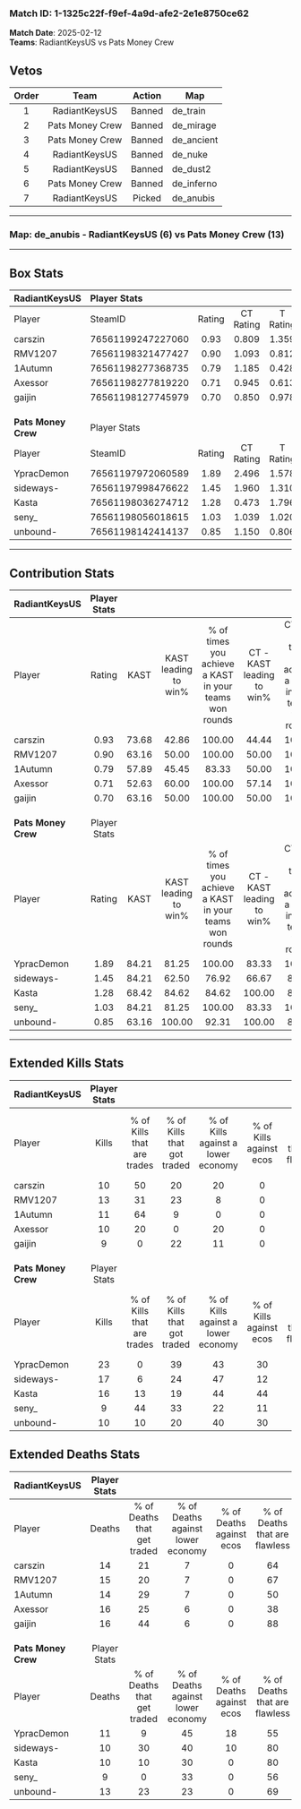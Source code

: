 ### Match ID: 1-1325c22f-f9ef-4a9d-afe2-2e1e8750ce62  
**Match Date**: 2025-02-12  
**Teams**: RadiantKeysUS vs Pats Money Crew  

## Vetos  

| Order | Team | Action | Map |
| :---: | :--: | :----: | --- |
| 1 | RadiantKeysUS | Banned | de_train |
| 2 | Pats Money Crew | Banned | de_mirage |
| 3 | Pats Money Crew | Banned | de_ancient |
| 4 | RadiantKeysUS | Banned | de_nuke |
| 5 | RadiantKeysUS | Banned | de_dust2 |
| 6 | Pats Money Crew | Banned | de_inferno |
| 7 | RadiantKeysUS | Picked | de_anubis |

---  

### **Map**: de_anubis - RadiantKeysUS (6) vs Pats Money Crew (13)  
---  

## Box Stats  

| **RadiantKeysUS**   | Player Stats      |        |           |          |       |       |       |         |        |      |     |
| :- | :- | :-: | :-: | :-: | :-: | :-: | :-: | :-: | :-: | :-: | :-: |
| Player              | SteamID           | Rating | CT Rating | T Rating | KAST  |  ADR  | Kills | Assists | Deaths | K/D  | HS% |
| carszin             | 76561199247227060 |  0.93  |   0.809   |  1.359   | 73.68 | 73.3  |  10   |    6    |   14   | 0.71 | 80  |
| RMV1207             | 76561198321477427 |  0.90  |   1.093   |  0.812   | 63.16 | 62.4  |  13   |    2    |   15   | 0.87 | 38  |
| 1Autumn             | 76561198277368735 |  0.79  |   1.185   |  0.428   | 57.89 | 57.7  |  11   |    3    |   14   | 0.79 | 45  |
| Axessor             | 76561198277819220 |  0.71  |   0.945   |  0.613   | 52.63 | 77.6  |  10   |    2    |   16   | 0.63 | 40  |
| gaijin              | 76561198127745979 |  0.70  |   0.850   |  0.978   | 63.16 | 63.1  |   9   |    3    |   16   | 0.56 | 55  |
|                     |                   |        |           |          |       |       |       |         |        |      |     |
|                     |                   |        |           |          |       |       |       |         |        |      |     |
|                     |                   |        |           |          |       |       |       |         |        |      |     |
| **Pats Money Crew** | Player Stats      |        |           |          |       |       |       |         |        |      |     |
| Player              | SteamID           | Rating | CT Rating | T Rating | KAST  |  ADR  | Kills | Assists | Deaths | K/D  | HS% |
| YpracDemon          | 76561197972060589 |  1.89  |   2.496   |  1.578   | 84.21 | 137.6 |  23   |    6    |   11   | 2.09 | 60  |
| sideways-           | 76561197998476622 |  1.45  |   1.960   |  1.310   | 84.21 | 82.0  |  17   |    3    |   10   | 1.70 | 58  |
| Kasta               | 76561198036274712 |  1.28  |   0.473   |  1.796   | 68.42 | 79.6  |  16   |    3    |   10   | 1.60 | 68  |
| seny_               | 76561198056018615 |  1.03  |   1.039   |  1.020   | 84.21 | 55.1  |   9   |    3    |   9    | 1.00 | 44  |
| unbound-            | 76561198142414137 |  0.85  |   1.150   |  0.806   | 63.16 | 64.9  |  10   |    5    |   13   | 0.77 | 80  |
---  

## Contribution Stats  

| **RadiantKeysUS**   | Player Stats |       |                      |                                                        |                           |                                                             |                          |                                                            |
| :- | :-: | :-: | :-: | :-: | :-: | :-: | :-: | :-: |
| Player              |    Rating    | KAST  | KAST leading to win% | % of times you achieve a KAST in your teams won rounds | CT - KAST leading to win% | CT - % of times you achieve a KAST in your teams won rounds | T - KAST leading to win% | T - % of times you achieve a KAST in your teams won rounds |
| carszin             |     0.93     | 73.68 |        42.86         |                         100.00                         |           44.44           |                           100.00                            |          40.00           |                           100.00                           |
| RMV1207             |     0.90     | 63.16 |        50.00         |                         100.00                         |           50.00           |                           100.00                            |          50.00           |                           100.00                           |
| 1Autumn             |     0.79     | 57.89 |        45.45         |                         83.33                          |           50.00           |                           100.00                            |          33.33           |                           50.00                            |
| Axessor             |     0.71     | 52.63 |        60.00         |                         100.00                         |           57.14           |                           100.00                            |          66.67           |                           100.00                           |
| gaijin              |     0.70     | 63.16 |        50.00         |                         100.00                         |           50.00           |                           100.00                            |          50.00           |                           100.00                           |
|                     |              |       |                      |                                                        |                           |                                                             |                          |                                                            |
|                     |              |       |                      |                                                        |                           |                                                             |                          |                                                            |
|                     |              |       |                      |                                                        |                           |                                                             |                          |                                                            |
| **Pats Money Crew** | Player Stats |       |                      |                                                        |                           |                                                             |                          |                                                            |
| Player              |    Rating    | KAST  | KAST leading to win% | % of times you achieve a KAST in your teams won rounds | CT - KAST leading to win% | CT - % of times you achieve a KAST in your teams won rounds | T - KAST leading to win% | T - % of times you achieve a KAST in your teams won rounds |
| YpracDemon          |     1.89     | 84.21 |        81.25         |                         100.00                         |           83.33           |                           100.00                            |          80.00           |                           100.00                           |
| sideways-           |     1.45     | 84.21 |        62.50         |                         76.92                          |           66.67           |                            80.00                            |          60.00           |                           75.00                            |
| Kasta               |     1.28     | 68.42 |        84.62         |                         84.62                          |          100.00           |                            80.00                            |          77.78           |                           87.50                            |
| seny_               |     1.03     | 84.21 |        81.25         |                         100.00                         |           83.33           |                           100.00                            |          80.00           |                           100.00                           |
| unbound-            |     0.85     | 63.16 |        100.00        |                         92.31                          |          100.00           |                            80.00                            |          100.00          |                           100.00                           |
---  

## Extended Kills Stats  

| **RadiantKeysUS**   | Player Stats |                            |                            |                                    |                         |                              |                                 |                                       |                    |           |
| :- | :-: | :-: | :-: | :-: | :-: | :-: | :-: | :-: | :-: | :-: |
| Player              |    Kills     | % of Kills that are trades | % of Kills that got traded | % of Kills against a lower economy | % of Kills against ecos | % of Kills that are flawless | % of Kills that are close duels | % of Kills that are assisted by flash | Pistol Round Kills | AWP Kills |
| carszin             |      10      |             50             |             20             |                 20                 |            0            |              70              |                0                |                   0                   |         0          |     1     |
| RMV1207             |      13      |             31             |             23             |                 8                  |            0            |              69              |                0                |                   8                   |         0          |     2     |
| 1Autumn             |      11      |             64             |             9              |                 0                  |            0            |              64              |                9                |                   0                   |         3          |     1     |
| Axessor             |      10      |             20             |             0              |                 20                 |            0            |              40              |               10                |                   0                   |         0          |     2     |
| gaijin              |      9       |             0              |             22             |                 11                 |            0            |              89              |                0                |                   0                   |         0          |     0     |
|                     |              |                            |                            |                                    |                         |                              |                                 |                                       |                    |           |
|                     |              |                            |                            |                                    |                         |                              |                                 |                                       |                    |           |
|                     |              |                            |                            |                                    |                         |                              |                                 |                                       |                    |           |
| **Pats Money Crew** | Player Stats |                            |                            |                                    |                         |                              |                                 |                                       |                    |           |
| Player              |    Kills     | % of Kills that are trades | % of Kills that got traded | % of Kills against a lower economy | % of Kills against ecos | % of Kills that are flawless | % of Kills that are close duels | % of Kills that are assisted by flash | Pistol Round Kills | AWP Kills |
| YpracDemon          |      23      |             0              |             39             |                 43                 |           30            |              65              |                0                |                   4                   |         0          |     3     |
| sideways-           |      17      |             6              |             24             |                 47                 |           12            |              71              |               12                |                   0                   |         0          |     4     |
| Kasta               |      16      |             13             |             19             |                 44                 |           44            |              56              |               13                |                   6                   |         0          |     0     |
| seny_               |      9       |             44             |             33             |                 22                 |           11            |              78              |                0                |                  11                   |         0          |     1     |
| unbound-            |      10      |             10             |             20             |                 40                 |           30            |              40              |               10                |                   0                   |         0          |     1     |
## Extended Deaths Stats  

| **RadiantKeysUS**   | Player Stats |                             |                                   |                          |                               |                            |                           |               |
| :- | :-: | :-: | :-: | :-: | :-: | :-: | :-: | :-: |
| Player              |    Deaths    | % of Deaths that get traded | % of Deaths against lower economy | % of Deaths against ecos | % of Deaths that are flawless | % of Deaths that are close | % of Deaths while blinded | Deaths to AWP |
| carszin             |      14      |             21              |                 7                 |            0             |              64               |             7              |            14             |       0       |
| RMV1207             |      15      |             20              |                 7                 |            0             |              67               |             0              |             0             |       0       |
| 1Autumn             |      14      |             29              |                 7                 |            0             |              50               |             14             |             0             |       0       |
| Axessor             |      16      |             25              |                 6                 |            0             |              38               |             13             |             0             |       0       |
| gaijin              |      16      |             44              |                 6                 |            0             |              88               |             0              |             6             |       0       |
|                     |              |                             |                                   |                          |                               |                            |                           |               |
|                     |              |                             |                                   |                          |                               |                            |                           |               |
|                     |              |                             |                                   |                          |                               |                            |                           |               |
| **Pats Money Crew** | Player Stats |                             |                                   |                          |                               |                            |                           |               |
| Player              |    Deaths    | % of Deaths that get traded | % of Deaths against lower economy | % of Deaths against ecos | % of Deaths that are flawless | % of Deaths that are close | % of Deaths while blinded | Deaths to AWP |
| YpracDemon          |      11      |              9              |                45                 |            18            |              55               |             9              |             0             |       0       |
| sideways-           |      10      |             30              |                40                 |            10            |              80               |             10             |             0             |       0       |
| Kasta               |      10      |             10              |                30                 |            0             |              80               |             0              |            10             |       1       |
| seny_               |      9       |              0              |                33                 |            0             |              56               |             0              |             0             |       1       |
| unbound-            |      13      |             23              |                23                 |            0             |              69               |             0              |             0             |       1       |
